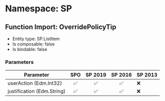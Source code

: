 # Namespace: SP

## Function Import: OverridePolicyTip

- Entity type: SP.ListItem
- Is composable: false
- Is bindable: false

### Parameters

Parameter | SPO | SP 2019 | SP 2016 | SP 2013
----------|:---:|:-------:|:-------:|:-------
userAction (Edm.Int32) | ✅ | ✅ | ✅ | ❌
justification (Edm.String) | ✅ | ✅ | ✅ | ❌